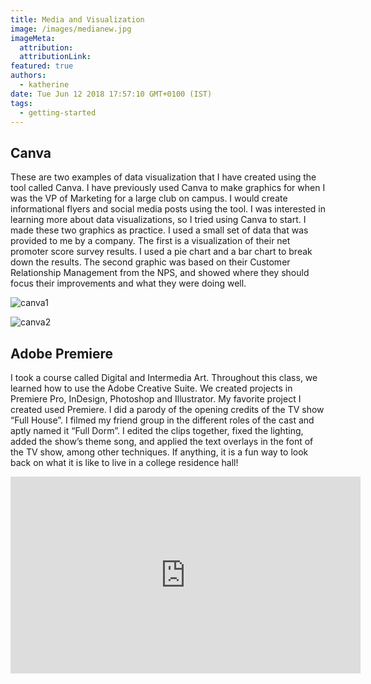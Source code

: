 ```yaml
---
title: Media and Visualization
image: /images/medianew.jpg
imageMeta:
  attribution:
  attributionLink:
featured: true
authors:
  - katherine
date: Tue Jun 12 2018 17:57:10 GMT+0100 (IST)
tags:
  - getting-started
---
```


## Canva

These are two examples of data visualization that I have created using the tool called Canva. I have previously used Canva to make graphics for when I was the VP of Marketing for a large club on campus. I would create informational flyers and social media posts using the tool. I was interested in learning more about data visualizations, so I tried using Canva to start. I made these two graphics as practice. I used a small set of data that was provided to me by a company. The first is a visualization of their net promoter score survey results. I used a pie chart and a bar chart to break down the results. The second graphic was based on their Customer Relationship Management from the NPS, and showed where they should focus their improvements and what they were doing well.

![canva1](/images/NPS.jpg)

![canva2](/images/canva2.jpg)

## Adobe Premiere

I took a course called Digital and Intermedia Art. Throughout this class, we learned how to use the Adobe Creative Suite. We created projects in Premiere Pro, InDesign, Photoshop and Illustrator. My favorite project I created used Premiere. I did a parody of the opening credits of the TV show “Full House”. I filmed my friend group in the different roles of the cast and aptly named it “Full Dorm”. I edited the clips together, fixed the lighting, added the show’s theme song, and applied the text overlays in the font of the TV show, among other techniques. If anything, it is a fun way to look back on what it is like to live in a college residence hall!

<iframe width="560" height="315" src="https://www.youtube.com/watch?v=PN7WYuRf1LA" frameborder="0" allowfullscreen></iframe>
